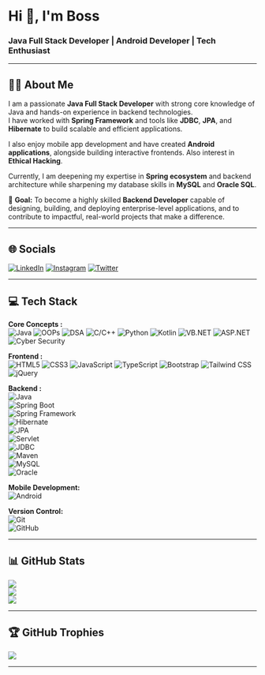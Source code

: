<h1 align="left">Hi 👋, I'm Boss</h1>
<h3 align="left">Java Full Stack Developer | Android Developer | Tech Enthusiast</h3>

---

## 🧑‍💻 About Me

I am a passionate **Java Full Stack Developer** with strong core knowledge of Java and hands-on experience in backend technologies.  
I have worked with **Spring Framework** and tools like **JDBC**, **JPA**, and **Hibernate** to build scalable and efficient applications.  

I also enjoy mobile app development and have created **Android applications**, alongside building interactive frontends. Also interest in **Ethical Hacking**.

Currently, I am deepening my expertise in **Spring ecosystem** and backend architecture while sharpening my database skills in **MySQL** and **Oracle SQL**.  

🎯 **Goal:** To become a highly skilled **Backend Developer** capable of designing, building, and deploying enterprise-level applications, and to contribute to impactful, real-world projects that make a difference.  

---

## 🌐 Socials  
[![LinkedIn](https://img.shields.io/badge/LinkedIn-%230077B5.svg?logo=linkedin&logoColor=white)](https://linkedin.com/in/yourprofile) [![Instagram](https://img.shields.io/badge/Instagram-%23E4405F.svg?logo=Instagram&logoColor=white)](https://instagram.com/yourprofile) [![Twitter](https://img.shields.io/badge/Twitter-%231DA1F2.svg?logo=Twitter&logoColor=white)](https://twitter.com/yourprofile)

---

## 💻 Tech Stack  

**Core Concepts :**  
![Java](https://img.shields.io/badge/Java-%23ED8B00.svg?logo=openjdk&logoColor=white) ![OOPs](https://img.shields.io/badge/OOPs-%2300f.svg?logoColor=white) ![DSA](https://img.shields.io/badge/DSA-%2300f.svg?logoColor=white) ![C/C++](https://img.shields.io/badge/C%2FC++-%2300599C.svg?logo=c%2B%2B&logoColor=white) ![Python](https://img.shields.io/badge/Python-%233776AB.svg?logo=python&logoColor=white) ![Kotlin](https://img.shields.io/badge/Kotlin-%237F52FF.svg?logo=kotlin&logoColor=white) ![VB.NET](https://img.shields.io/badge/VB.NET-%23512BD4.svg?logo=dotnet&logoColor=white) ![ASP.NET](https://img.shields.io/badge/ASP.NET-%23512BD4.svg?logo=dotnet&logoColor=white) ![Cyber Security](https://img.shields.io/badge/Cyber%20Security-%2300f.svg?logoColor=white)

**Frontend :**  
![HTML5](https://img.shields.io/badge/HTML5-%23E34F26.svg?logo=html5&logoColor=white) ![CSS3](https://img.shields.io/badge/CSS3-%231572B6.svg?logo=css3&logoColor=white) ![JavaScript](https://img.shields.io/badge/JavaScript-%23323330.svg?logo=javascript&logoColor=%23F7DF1E) ![TypeScript](https://img.shields.io/badge/TypeScript-%23007ACC.svg?logo=typescript&logoColor=white) ![Bootstrap](https://img.shields.io/badge/Bootstrap-%23563D7C.svg?logo=bootstrap&logoColor=white) ![Tailwind CSS](https://img.shields.io/badge/Tailwind_CSS-%2338B2AC.svg?logo=tailwind-css&logoColor=white) ![jQuery](https://img.shields.io/badge/jQuery-%230769AD.svg?logo=jquery&logoColor=white)


**Backend :**  
![Java](https://img.shields.io/badge/Java-%23ED8B00.svg?logo=openjdk&logoColor=white)  
![Spring Boot](https://img.shields.io/badge/Spring%20Boot-%236DB33F.svg?logo=springboot&logoColor=white)  
![Spring Framework](https://img.shields.io/badge/Spring-%236DB33F.svg?logo=spring&logoColor=white)  
![Hibernate](https://img.shields.io/badge/Hibernate-%235C4C3F.svg?logo=hibernate&logoColor=white)  
![JPA](https://img.shields.io/badge/JPA-%2300f.svg?logoColor=white)  
![Servlet](https://img.shields.io/badge/Servlet-%2300f.svg?logoColor=white)  
![JDBC](https://img.shields.io/badge/JDBC-%2300f.svg?logoColor=white)  
![Maven](https://img.shields.io/badge/Maven-%23C71A36.svg?logo=apache-maven&logoColor=white)  
![MySQL](https://img.shields.io/badge/MySQL-%2300f.svg?logo=mysql&logoColor=white)  
![Oracle](https://img.shields.io/badge/Oracle-F80000?logo=oracle&logoColor=white)  

**Mobile Development:**  
![Android](https://img.shields.io/badge/Android-%233DDC84.svg?logo=android&logoColor=white)  

**Version Control:**  
![Git](https://img.shields.io/badge/Git-%23F05033.svg?logo=git&logoColor=white)  
![GitHub](https://img.shields.io/badge/GitHub-%23121011.svg?logo=github&logoColor=white)  

---

## 📊 GitHub Stats  
![](https://github-readme-stats.vercel.app/api?username=YourUserName&theme=dark&hide_border=false&include_all_commits=true&count_private=true)  
![](https://github-readme-streak-stats.herokuapp.com/?user=YourUserName&theme=dark&hide_border=false)  
![](https://github-readme-stats.vercel.app/api/top-langs/?username=YourUserName&theme=dark&hide_border=false&layout=compact)  

---

## 🏆 GitHub Trophies  
![](https://github-profile-trophy.vercel.app/?username=YourUserName&theme=darkhub&no-frame=false&no-bg=false&margin-w=4)  

---
